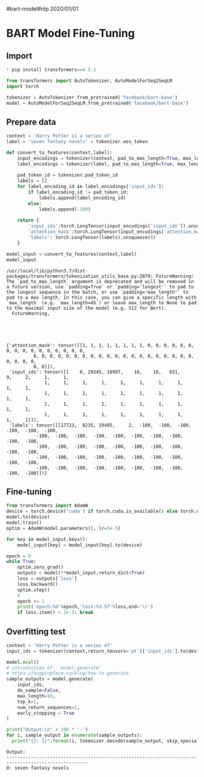 #bart-model#nlp
2020/01/01
# BART Model Fine-Tuning
## Import


```python
! pip install transformers==4.5.1
```


```python
from transformers import AutoTokenizer, AutoModelForSeq2SeqLM
import torch
```


```python
tokenizer = AutoTokenizer.from_pretrained('facebook/bart-base')
model = AutoModelForSeq2SeqLM.from_pretrained('facebook/bart-base')
```

## Prepare data


```python
context = 'Harry Potter is a series of'
label = 'seven fantasy novels' + tokenizer.eos_token
```


```python
def convert_to_features(context,label):
    input_encodings = tokenizer(context, pad_to_max_length=True, max_length=50, truncation=True)
    label_encodings = tokenizer(label, pad_to_max_length=True, max_length=50, truncation=True, add_special_tokens=False)
    
    pad_token_id = tokenizer.pad_token_id
    labels = []
    for label_encoding_id in label_encodings['input_ids']:
        if label_encoding_id != pad_token_id:
            labels.append(label_encoding_id)
        else:
            labels.append(-100)
        
    return {
        'input_ids':torch.LongTensor(input_encodings['input_ids']).unsqueeze(0),
        'attention_mask':torch.LongTensor(input_encodings['attention_mask']).unsqueeze(0),
        'labels': torch.LongTensor(labels).unsqueeze(0)
    }
```


```python
model_input = convert_to_features(context,label)
model_input
```

    /usr/local/lib/python3.7/dist-packages/transformers/tokenization_utils_base.py:2079: FutureWarning: The `pad_to_max_length` argument is deprecated and will be removed in a future version, use `padding=True` or `padding='longest'` to pad to the longest sequence in the batch, or use `padding='max_length'` to pad to a max length. In this case, you can give a specific length with `max_length` (e.g. `max_length=45`) or leave max_length to None to pad to the maximal input size of the model (e.g. 512 for Bert).
      FutureWarning,





    {'attention_mask': tensor([[1, 1, 1, 1, 1, 1, 1, 1, 0, 0, 0, 0, 0, 0, 0, 0, 0, 0, 0, 0, 0, 0, 0, 0,
              0, 0, 0, 0, 0, 0, 0, 0, 0, 0, 0, 0, 0, 0, 0, 0, 0, 0, 0, 0, 0, 0, 0, 0,
              0, 0]]),
     'input_ids': tensor([[    0, 29345, 10997,    16,    10,   651,     9,     2,     1,     1,
                  1,     1,     1,     1,     1,     1,     1,     1,     1,     1,
                  1,     1,     1,     1,     1,     1,     1,     1,     1,     1,
                  1,     1,     1,     1,     1,     1,     1,     1,     1,     1,
                  1,     1,     1,     1,     1,     1,     1,     1,     1,     1]]),
     'labels': tensor([[17723,  8235, 19405,     2,  -100,  -100,  -100,  -100,  -100,  -100,
               -100,  -100,  -100,  -100,  -100,  -100,  -100,  -100,  -100,  -100,
               -100,  -100,  -100,  -100,  -100,  -100,  -100,  -100,  -100,  -100,
               -100,  -100,  -100,  -100,  -100,  -100,  -100,  -100,  -100,  -100,
               -100,  -100,  -100,  -100,  -100,  -100,  -100,  -100,  -100,  -100]])}



## Fine-tuning


```python
from transformers import AdamW
device = torch.device('cuda') if torch.cuda.is_available() else torch.device('cpu')
model.to(device)
model.train()
optim = AdamW(model.parameters(), lr=5e-5)
```


```python
for key in model_input.keys():
    model_input[key] = model_input[key].to(device)
```


```python
epoch = 0
while True:
    optim.zero_grad()
    outputs = model(**model_input,return_dict=True)
    loss = outputs['loss']
    loss.backward()
    optim.step()
    #
    epoch += 1
    print('epoch:%d'%epoch,'loss:%3.5f'%loss,end='\r')
    if loss.item() < 1e-3: break
```

    

## Overfitting test


```python
context = 'Harry Potter is a series of'
input_ids = tokenizer(context,return_tensors='pt')['input_ids'].to(device)
```


```python
model.eval()
# introduction of  `model.generate`
# https://huggingface.co/blog/how-to-generate
sample_outputs = model.generate(
    input_ids,
    do_sample=False, 
    max_length=10, 
    top_k=1, 
    num_return_sequences=1,
    early_stopping = True
)

print("Output:\n" + 100 * '-')
for i, sample_output in enumerate(sample_outputs):
  print("{}: {}".format(i, tokenizer.decode(sample_output, skip_special_tokens=True)))
```

    Output:
    ----------------------------------------------------------------------------------------------------
    0: seven fantasy novels

